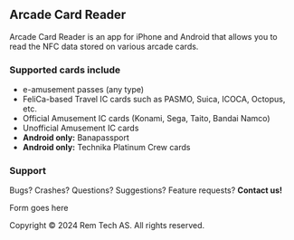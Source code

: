 ## Arcade Card Reader

Arcade Card Reader is an app for iPhone and Android that allows you to read the NFC data stored on various arcade cards.

### Supported cards include
- e-amusement passes (any type)
- FeliCa-based Travel IC cards such as PASMO, Suica, ICOCA, Octopus, etc.
- Official Amusement IC cards (Konami, Sega, Taito, Bandai Namco)
- Unofficial Amusement IC cards
- **Android only:** Banapassport
- **Android only:** Technika Platinum Crew cards

### Support

Bugs? Crashes? Questions? Suggestions? Feature requests? **Contact us!**

Form goes here

Copyright © 2024 Rem Tech AS. All rights reserved.

